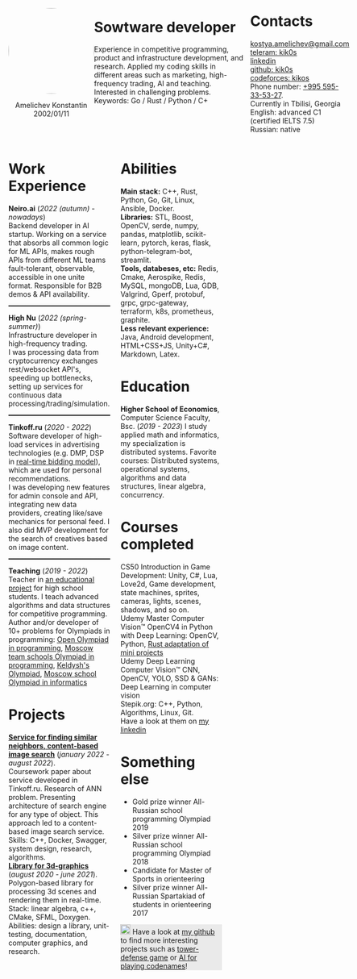 <div style="margin: 40px 40px 0 40px;">
<div style="justify-content: space-around; display: flex; align-items: center;"> <div width=170px><img style="object-fit:cover; border-radius:70%; margin: 0 auto;" width=170px src="https://avatars.githubusercontent.com/u/20306967"><p style="text-align: center;">Amelichev Konstantin<br>2002/01/11</p></div>
<div style="padding-right: 10px;">

# Sowtware developer

<p style="width: 300px; padding-bottom: 45px;">
Experience in competitive programming, product and infrastructure development, and research. Applied my coding skills in different areas such as marketing, high-frequency trading, AI and teaching. Interested in challenging problems.<br>
Keywords: Go / Rust / Python / C+</p>
</div>
<div>

# Contacts

<p style="align-items: center;">

[<ins>kostya.amelichev@gmail.com</ins>](mailto:kostya.amelichev@gmail.com) <br>
[<ins>teleram: kik0s</ins>](https://t.me/kik0s) <br>
[<ins>linkedin</ins>](https://www.linkedin.com/in/konstantin-amelichev-66a546219/) <br>
[<ins>github: kik0s</ins>](https://github.com/kik0s) <br>
[<ins>codeforces: kikos</ins>](https://codeforces.com/profile/KiKoS) <br>
Phone number: <ins>+995 595-33-53-27</ins>.<br>
Currently in Tbilisi, Georgia<br>
English: advanced C1 (certified IELTS 7.5)<br>
Russian: native
</p>
</div>
</div>
<div style="justify-content: space-around; display: flex;">
<div style="padding-right: 20px;">

# Work Experience
**Neiro.ai** (_2022 (autumn) - nowadays_) <br>
Backend developer in AI startup. Working on a service that absorbs all common logic for ML APIs, makes rough APIs from different ML teams fault-tolerant, observable, accessible in one unite format. Responsible for B2B demos & API availability.<hr style="border-top: 1px dashed; border-bottom: 0px;">
**High Nu** (_2022 (spring-summer)_) <br>
Infrastructure developer in high-frequency trading.<br>
I was processing data from cryptocurrency exchanges rest/websocket API's, speeding up bottlenecks, setting up services for continuous data processing/trading/simulation.<hr style="border-top: 1px dashed; border-bottom: 0px;">
**Tinkoff.ru** (_2020 - 2022_) <br>
Software developer of high-load services in advertising technologies (e.g. DMP, DSP in [<ins>real-time bidding model</ins>](http://rtb-media.ru/wiki/)), which are used for personal recommendations. <br>
I was developing new features for admin console and API, integrating new data providers, creating like/save mechanics for personal feed. I also did MVP development for the search of creatives based on image content.<hr style="border-top: 1px dashed; border-bottom: 0px;">
**Teaching** (_2019 - 2022_) <br>
Teacher in [<ins>an educational project</ins>](https://fintech.tinkoff.ru/study/generation/algo/) for high school students. I teach advanced algorithms and data structures for competitive programming. <br>
Author and/or developer of 10+ problems for Olympiads in programming: [<ins>Open Olympiad in programming</ins>](https://olympiads.ru/zaoch), [<ins>Moscow team schools Olympiad in programming</ins>](https://olympiads.ru/team), [<ins>Keldysh's Olympiad</ins>](https://www.jroi.ru/), [<ins>Moscow school Olympiad in informatics</ins>](https://mos-inf.olimpiada.ru/)

# Projects

[<ins>**Service for finding similar neighbors, content-based image search**</ins>](https://github.com/kik0s/similarity-search-coursework) (_january 2022 - august 2022_). <br>
Coursework paper about service developed in Tinkoff.ru. Research of ANN problem. Presenting architecture of search engine for any type of object. This approach led to a content-based image search service. Skills: C++, Docker, Swagger, system design, research, algorithms.<br>
[<ins>**Library for 3d-graphics**</ins>](https://github.com/kik0s/3d-framework) (_august 2020 - june 2021_). <br>
Polygon-based library for processing 3d scenes and rendering them in real-time. Stack: linear algebra, c++, CMake, SFML, Doxygen. Abilities: design a library, unit-testing, documentation, computer graphics, and research.<br>

</div>

<div style="float:right;" width=1000px>

# Abilities

**Main stack:**  C++, Rust, Python, Go, Git, Linux, Ansible, Docker. <br>
**Libraries:** STL, Boost, OpenCV, serde, numpy, pandas, matplotlib, scikit-learn, pytorch, keras, flask, python-telegram-bot, streamlit. <br>
**Tools, databeses, etc:** Redis, Cmake, Aerospike, Redis, MySQL, mongoDB, Lua, GDB, Valgrind, Gperf, protobuf, grpc, grpc-gateway, terraform, k8s, prometheus, graphite. <br>
**Less relevant experience:** Java, Android development, HTML+CSS+JS, Unity+C#, Markdown, Latex.

# Education

**Higher School of Economics**, Computer Science Faculty, Bsc. (_2019 - 2023_)
I study applied math and informatics, my specialization is distributed systems. Favorite courses: Distributed systems, operational systems, algorithms and data structures, linear algebra, concurrency.

# Courses completed
CS50 Introduction in Game Development: Unity, C#, Lua, Love2d, Game development, state machines, sprites, cameras, lights, scenes, shadows, and so on.<br>
Udemy Master Computer Vision™ OpenCV4 in Python with Deep Learning: OpenCV, Python, [<ins>Rust adaptation of mini projects</ins>](https://github.com/kik0s/cv_projects)<br>
Udemy Deep Learning Computer Vision™ CNN, OpenCV, YOLO, SSD & GANs: Deep Learning in computer vision<br>
Stepik.org: C++, Python, Algorithms, Linux, Git.<br>
Have a look at them on [<ins>my linkedin</ins>](https://www.linkedin.com/in/konstantin-amelichev-66a546219/details/certifications/)<rb>

# Something else
* Gold prize winner All-Russian school programming Olympiad 2019
* Silver prize winner All-Russian school programming Olympiad 2018
* Candidate for Master of Sports in orienteering
* Silver prize winner All-Russian Spartakiad of students in orienteering 2017

<p style="background-color:#eaeaea;margin:0;"> <img src="https://icon-library.com/images/important-icon-png/important-icon-png-21.jpg" width=20px></img> Have a look at <a href="https://github.com/kik0s"><ins>my github</ins></a> to find more interesting projects such as <a href="https://github.com/kik0s"><ins>tower-defense game</ins></a> or <a style="padding: 0;" href="https://github.com/kik0s"><ins>AI for playing codenames</ins></a>! </p>

</div></div></div>
